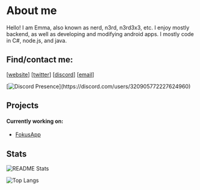 # About me
Hello! I am Emma, also known as nerd, n3rd, n3rd3x3, etc.
I enjoy mostly backend, as well as developing and modifying android apps. I mostly code in C#, node.js, and java.

## Find/contact me:
[[website]] [[twitter]] [[discord]] [[email]]

[website]: https://n3rd3x3.xyz
[twitter]: https://twitter.com/n3rd3x3
[discord]: https://discord.com/invite/CySU3s3
[git website]: https://git.n3rd3x3.xyz/nerd
[email]: mailto:me@n3rd3x3.xyz

[![Discord Presence](https://lanyard-profile-readme.vercel.app/api/320905772227624960?theme=light&animated=true&hideDiscrim=false&borderRadius=30px&idleMessage=Probably%20sleeping...)](https://discord.com/users/320905772227624960)

## Projects

#### Currently working on:
* [FokusApp]

[FokusApp]: https://github.com/FokusApp

## Stats

![README Stats](https://github-readme-stats.vercel.app/api?username=n3rd3x3)

![Top Langs](https://github-readme-stats.vercel.app/api/top-langs/?username=n3rd3x3)
